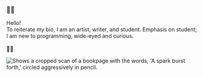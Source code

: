 ### 🦗🦗
Hello! 
<br>
To reiterate my bio, I am an artist, writer, and student. Emphasis on student; I am new to programming, wide-eyed and curious.
<br>
<br>
🦗🦗

<picture>
  <src="file:///C:/Users/12608/Downloads/img053.jpg">
  <img alt="Shows a cropped scan of a bookpage with the words, 'A spark burst forth,' circled aggressively in pencil."> 
</picture>

<!--
**anguissola/anguissola** is a ✨ _special_ ✨ repository because its `README.md` (this file) appears on your GitHub profile.

Here are some ideas to get you started:

- 🔭 I’m currently working on ...
- 🌱 I’m currently learning ...
- 👯 I’m looking to collaborate on ...
- 🤔 I’m looking for help with ...
- 💬 Ask me about ...
- 📫 How to reach me: ...
- 😄 Pronouns: ...
- ⚡ Fun fact: ...
-->
